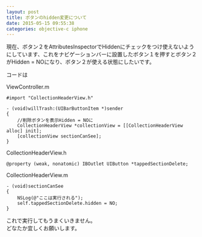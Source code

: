 ```yaml
---
layout: post
title: ボタンのhidden変更について
date: 2015-05-15 09:55:38
categories: objective-c iphone
---
```

<p>現在、ボタン２をAttributesInspectorでHiddenにチェックをつけ使えないようにしています、これをナビゲーションバーに設置したボタン１を押すとボタン２がHidden = NOになり、ボタン２が使える状態にしたいです。</p>

<p>コードは</p>

<p>ViewController.m</p>

```
#import "CollectionHeaderView.h"

- (void)willTrash:(UIBarButtonItem *)sender
{
    //削除ボタンを表示Hidden = NOに
    CollectionHeaderView *collectionView = [[CollectionHeaderView
alloc] init];
    [collectionView sectionCanSee];
}
```

<p>CollectionHeaderView.h</p>

```
@property (weak, nonatomic) IBOutlet UIButton *tappedSectionDelete;
```

<p>CollectionHeaderView.m</p>

```
- (void)sectionCanSee
{
    NSLog(@"ここは実行される");
    self.tappedSectionDelete.hidden = NO;
}
```

<p>これで実行してもうまくいきません。<br>
どなたか宜しくお願いします。</p>
